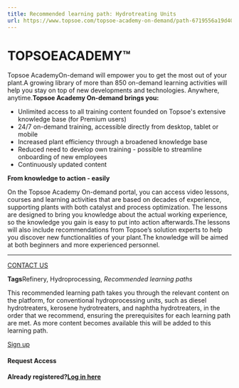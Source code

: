 ```yaml
---
title: Recommended learning path: Hydrotreating Units
url: https://www.topsoe.com/topsoe-academy-on-demand/path-6719556a19d406e5c8dc3ca3#main-content
---
```


# TOPSOEACADEMY™

Topsoe AcademyOn-demand will empower you to get the most out of your plant.A growing library of more than 850 on-demand learning activities will help you stay on top of new developments and technologies. Anywhere, anytime.**Topsoe Academy On-demand brings you:**

- Unlimited access to all training content founded on Topsoe's extensive knowledge base (for Premium users)
- 24/7 on-demand training, accessible directly from desktop, tablet or mobile
- Increased plant efficiency through a broadened knowledge base
- Reduced need to develop own training - possible to streamline onboarding of new employees
- Continuously updated content

**From knowledge to action - easily**

On the Topsoe Academy On-demand portal, you can access video lessons, courses and learning activities that are based on decades of experience, supporting plants with both catalyst and process optimization. The lessons are designed to bring you knowledge about the actual working experience, so the knowledge you gain is easy to put into action afterwards.The lessons will also include recommendations from Topsoe’s solution experts to help you discover new functionalities of your plant.The knowledge will be aimed at both beginners and more experienced personnel.

****

[CONTACT US](https://www.topsoe.com/topsoe-academy-on-demand)

**Tags**Refinery, Hydroprocessing, *Recommended learning paths*

This recommended learning path takes you through the relevant content on the platform, for conventional hydroprocessing units, such as diesel hydrotreaters, kerosene hydrotreaters, and naphtha hydrotreaters, in the order that we recommend, ensuring the prerequisites for each learning path are met. As more content becomes available this will be added to this learning path.

[Sign up](https://academy.topsoe.com/paths/6719556a19d406e5c8dc3ca3/home)

#### Request Access

**Already registered?[Log in here](https://academy.topsoe.com/home/content/all)**